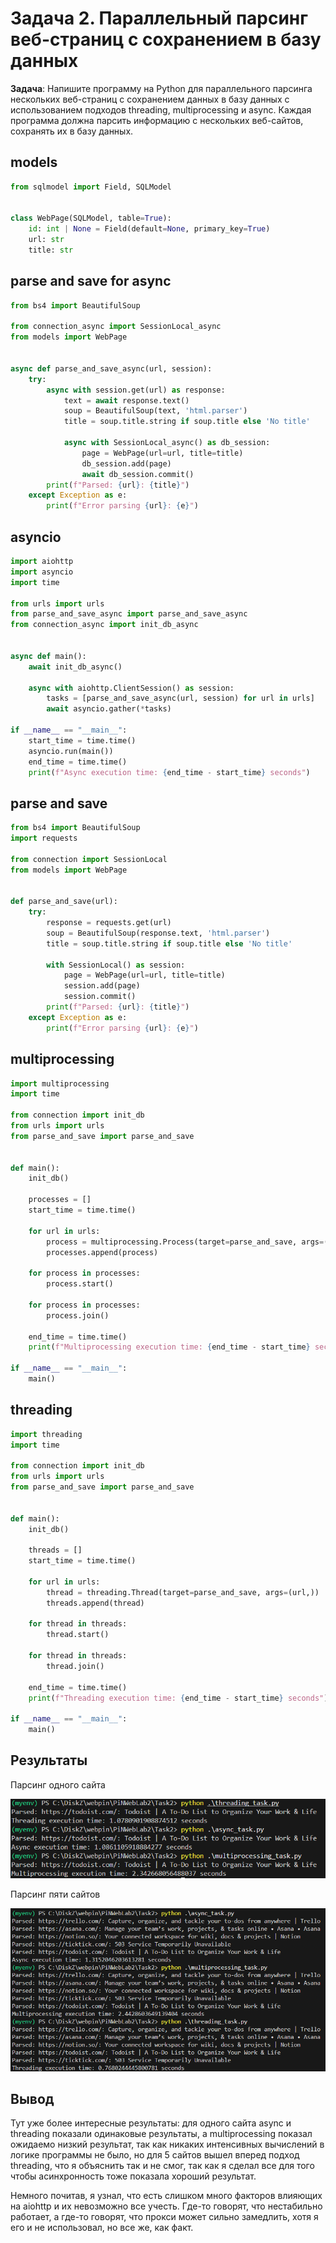 # Задача 2. Параллельный парсинг веб-страниц с сохранением в базу данных

**Задача**: Напишите программу на Python для параллельного парсинга нескольких веб-страниц с сохранением данных в базу данных с использованием подходов threading, multiprocessing и async. Каждая программа должна парсить информацию с нескольких веб-сайтов, сохранять их в базу данных.

## models

```python
from sqlmodel import Field, SQLModel


class WebPage(SQLModel, table=True):
    id: int | None = Field(default=None, primary_key=True)
    url: str
    title: str

```

## parse and save for async

```python
from bs4 import BeautifulSoup

from connection_async import SessionLocal_async
from models import WebPage


async def parse_and_save_async(url, session):
    try:
        async with session.get(url) as response:
            text = await response.text()
            soup = BeautifulSoup(text, 'html.parser')
            title = soup.title.string if soup.title else 'No title'

            async with SessionLocal_async() as db_session:
                page = WebPage(url=url, title=title)
                db_session.add(page)
                await db_session.commit()
        print(f"Parsed: {url}: {title}")
    except Exception as e:
        print(f"Error parsing {url}: {e}")
```

## asyncio

```python
import aiohttp
import asyncio
import time

from urls import urls
from parse_and_save_async import parse_and_save_async
from connection_async import init_db_async


async def main():
    await init_db_async()
    
    async with aiohttp.ClientSession() as session:
        tasks = [parse_and_save_async(url, session) for url in urls]
        await asyncio.gather(*tasks)

if __name__ == "__main__":
    start_time = time.time()
    asyncio.run(main())
    end_time = time.time()
    print(f"Async execution time: {end_time - start_time} seconds")
```

## parse and save

```python
from bs4 import BeautifulSoup
import requests

from connection import SessionLocal
from models import WebPage


def parse_and_save(url):
    try:
        response = requests.get(url)
        soup = BeautifulSoup(response.text, 'html.parser')
        title = soup.title.string if soup.title else 'No title'

        with SessionLocal() as session:
            page = WebPage(url=url, title=title)
            session.add(page)
            session.commit()
        print(f"Parsed: {url}: {title}")
    except Exception as e:
        print(f"Error parsing {url}: {e}")
```

## multiprocessing

```python
import multiprocessing
import time

from connection import init_db
from urls import urls
from parse_and_save import parse_and_save


def main():
    init_db()
    
    processes = []
    start_time = time.time()

    for url in urls:
        process = multiprocessing.Process(target=parse_and_save, args=(url,))
        processes.append(process)

    for process in processes:
        process.start()

    for process in processes:
        process.join()

    end_time = time.time()
    print(f"Multiprocessing execution time: {end_time - start_time} seconds")

if __name__ == "__main__":
    main()
```

## threading

```python
import threading
import time

from connection import init_db
from urls import urls
from parse_and_save import parse_and_save


def main():
    init_db()
    
    threads = []
    start_time = time.time()

    for url in urls:
        thread = threading.Thread(target=parse_and_save, args=(url,))
        threads.append(thread)
    
    for thread in threads:
        thread.start()

    for thread in threads:
        thread.join()

    end_time = time.time()
    print(f"Threading execution time: {end_time - start_time} seconds")

if __name__ == "__main__":
    main()
```

## Результаты

Парсинг одного сайта

![image](img/one_out.png)

Парсинг пяти сайтов

![image](img/t2out.png)

## Вывод

Тут уже более интересные результаты: для одного сайта async и threading показали одинаковые
результаты, а multiprocessing показал ожидаемо низкий результат, так как никаких интенсивных
вычислений в логике программы не было, но для 5 сайтов вышел вперед подход threading, что я
объяснить так и не смог, так как я сделал все для того чтобы асинхронность тоже показала
хороший результат.

Немного почитав, я узнал, что есть слишком много факторов влияющих на aiohttp и их невозможно
все учесть. Где-то говорят, что нестабильно работает, а где-то говорят, что прокси может
сильно замедлить, хотя я его и не использовал, но все же, как факт.
